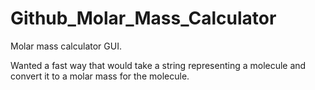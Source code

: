 # Github_Molar_Mass_Calculator
 
 Molar mass calculator GUI.
 
 Wanted a fast way that would take a string representing a molecule and convert it to a molar mass for the molecule.
